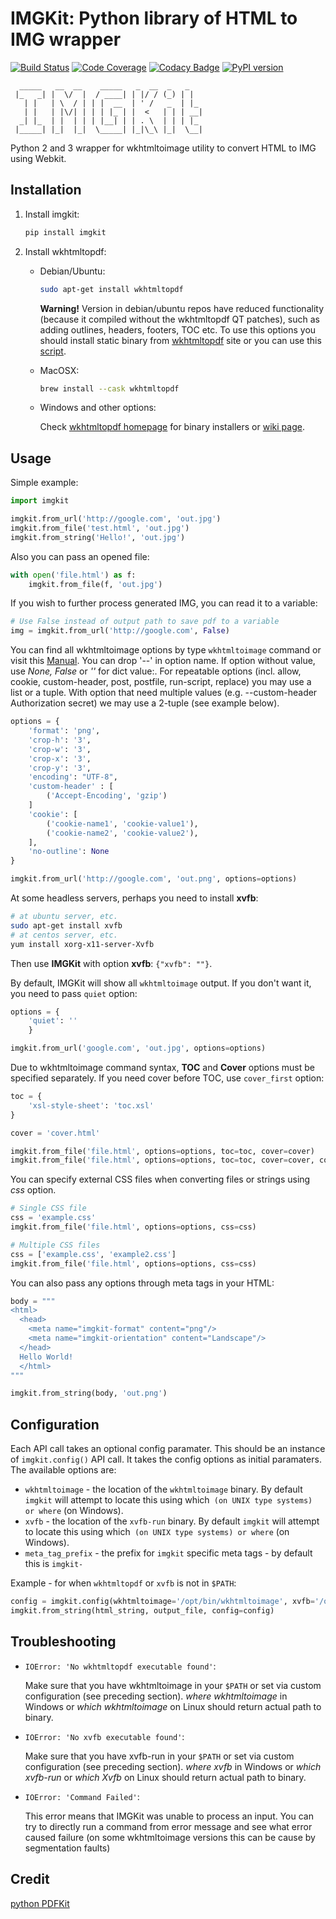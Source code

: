 # IMGKit: Python library of HTML to IMG wrapper

[![Build Status](https://travis-ci.org/jarrekk/imgkit.svg?branch=master)](https://travis-ci.org/jarrekk/imgkit)
[![Code Coverage](https://codecov.io/github/jarrekk/imgkit/branch/master/graph/badge.svg)](https://codecov.io/github/jarrekk/imgkit/)
[![Codacy Badge](https://api.codacy.com/project/badge/Grade/aa1f67f04ff24bb080b7f8c8a9b7b8b1)](https://www.codacy.com/app/jarrekk/imgkit?utm_source=github.com&amp;utm_medium=referral&amp;utm_content=jarrekk/imgkit&amp;utm_campaign=Badge_Grade)
[![PyPI version](https://badge.fury.io/py/imgkit.svg)](https://badge.fury.io/py/imgkit)

``` text
  _____   __  __    _____   _  __  _   _
 |_   _| |  \/  |  / ____| | |/ / (_) | |
   | |   | \  / | | |  __  | ' /   _  | |_
   | |   | |\/| | | | |_ | |  <   | | | __|
  _| |_  | |  | | | |__| | | . \  | | | |_
 |_____| |_|  |_|  \_____| |_|\_\ |_|  \__|

```

Python 2 and 3 wrapper for wkhtmltoimage utility to convert HTML to IMG using Webkit.

## Installation

1. Install imgkit:

    ``` python
    pip install imgkit
    ```

2. Install wkhtmltopdf:

    * Debian/Ubuntu:

        ``` bash
        sudo apt-get install wkhtmltopdf
        ```
        
        **Warning!** Version in debian/ubuntu repos have reduced functionality (because it compiled without the wkhtmltopdf QT patches), such as adding outlines, headers, footers, TOC etc. To use this options you should install static binary from [wkhtmltopdf](http://wkhtmltopdf.org/) site or you can use this [script](https://github.com/jarrekk/imgkit/blob/master/travis/init.sh).

    * MacOSX:

        ``` bash
        brew install --cask wkhtmltopdf
        ```

    * Windows and other options: 
      
        Check [wkhtmltopdf homepage](http://wkhtmltopdf.org/) for binary installers or [wiki page](https://github.com/pdfkit/pdfkit/wiki/Installing-WKHTMLTOPDF).

## Usage

Simple example:

``` python
import imgkit

imgkit.from_url('http://google.com', 'out.jpg')
imgkit.from_file('test.html', 'out.jpg')
imgkit.from_string('Hello!', 'out.jpg')
```

Also you can pass an opened file:

``` python
with open('file.html') as f:
    imgkit.from_file(f, 'out.jpg')
```

If you wish to further process generated IMG, you can read it to a variable:

``` python
# Use False instead of output path to save pdf to a variable
img = imgkit.from_url('http://google.com', False)
```

You can find all wkhtmltoimage options by type `wkhtmltoimage` command or visit this [Manual](http://madalgo.au.dk/~jakobt/wkhtmltoxdoc/wkhtmltoimage_0.10.0_rc2-doc.html). You can drop '--' in option name. If option without value, use *None, False* or *''* for dict value:. For repeatable options (incl. allow, cookie, custom-header, post, postfile, run-script, replace) you may use a list or a tuple. With option that need multiple values (e.g. --custom-header Authorization secret) we may use a 2-tuple (see example below).

``` python
options = {
    'format': 'png',
    'crop-h': '3',
    'crop-w': '3',
    'crop-x': '3',
    'crop-y': '3',
    'encoding': "UTF-8",
    'custom-header' : [
        ('Accept-Encoding', 'gzip')
    ]
    'cookie': [
        ('cookie-name1', 'cookie-value1'),
        ('cookie-name2', 'cookie-value2'),
    ],
    'no-outline': None
}

imgkit.from_url('http://google.com', 'out.png', options=options)
```

At some headless servers, perhaps you need to install **xvfb**:

``` bash
# at ubuntu server, etc.
sudo apt-get install xvfb
# at centos server, etc.
yum install xorg-x11-server-Xvfb
```

Then use **IMGKit** with option **xvfb**: `{"xvfb": ""}`.

By default, IMGKit will show all `wkhtmltoimage` output. If you don't want it, you need to pass `quiet` option:


``` python
options = {
    'quiet': ''
    }

imgkit.from_url('google.com', 'out.jpg', options=options)
```

Due to wkhtmltoimage command syntax, **TOC** and **Cover** options must be specified separately. If you need cover before TOC, use `cover_first` option:

``` python
toc = {
    'xsl-style-sheet': 'toc.xsl'
}

cover = 'cover.html'

imgkit.from_file('file.html', options=options, toc=toc, cover=cover)
imgkit.from_file('file.html', options=options, toc=toc, cover=cover, cover_first=True)
```

You can specify external CSS files when converting files or strings using *css* option.

``` python
# Single CSS file
css = 'example.css'
imgkit.from_file('file.html', options=options, css=css)

# Multiple CSS files
css = ['example.css', 'example2.css']
imgkit.from_file('file.html', options=options, css=css)
```

You can also pass any options through meta tags in your HTML:


``` python
body = """
<html>
  <head>
    <meta name="imgkit-format" content="png"/>
    <meta name="imgkit-orientation" content="Landscape"/>
  </head>
  Hello World!
  </html>
"""

imgkit.from_string(body, 'out.png')
```

## Configuration

Each API call takes an optional config paramater. This should be an instance of `imgkit.config()` API call. It takes the config options as initial paramaters. The available options are:

  * `wkhtmltoimage` - the location of the `wkhtmltoimage` binary. By default `imgkit` will attempt to locate this using which` (on UNIX type systems) or where` (on Windows).
  * `xvfb` - the location of the `xvfb-run` binary. By default `imgkit` will attempt to locate this using which` (on UNIX type systems) or where` (on Windows).
  * `meta_tag_prefix` - the prefix for `imgkit` specific meta tags - by default this is `imgkit-`

Example - for when `wkhtmltopdf` or `xvfb` is not in `$PATH`:

``` python
config = imgkit.config(wkhtmltoimage='/opt/bin/wkhtmltoimage', xvfb='/opt/bin/xvfb-run')
imgkit.from_string(html_string, output_file, config=config)
```

## Troubleshooting

* `IOError: 'No wkhtmltopdf executable found'`:
    
    Make sure that you have wkhtmltoimage in your `$PATH` or set via custom configuration (see preceding section). *where wkhtmltoimage* in Windows or *which wkhtmltoimage* on Linux should return actual path to binary.

* `IOError: 'No xvfb executable found'`:
    
    Make sure that you have xvfb-run in your `$PATH` or set via custom configuration (see preceding section). *where xvfb* in Windows or *which xvfb-run* or *which Xvfb* on Linux should return actual path to binary.

* `IOError: 'Command Failed'`:
    
    This error means that IMGKit was unable to process an input. You can try to directly run a command from error message and see what error caused failure (on some wkhtmltoimage versions this can be cause by segmentation faults)

## Credit

[python PDFKit](https://github.com/JazzCore/python-pdfkit)
